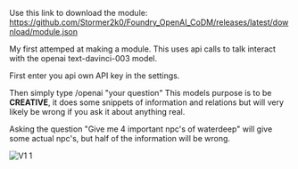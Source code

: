 Use this link to download the module: https://github.com/Stormer2k0/Foundry_OpenAI_CoDM/releases/latest/download/module.json

My first attemped at making a module.
This uses api calls to talk interact with the openai text-davinci-003 model.

First enter you api own API key in the settings.

Then simply type /openai "your question"
This models purpose is to be **CREATIVE**, it does some snippets of information and relations but will very likely be wrong if you ask it about anything real.

Asking the question "Give me 4 important npc's of waterdeep" will give some actual npc's, but half of the information will be wrong.

![V1 1](https://user-images.githubusercontent.com/72493889/209327833-e9298c48-0174-47ae-8cf3-948cadfe692d.gif)
